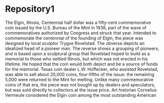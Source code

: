Repository1
===========

The Elgin, Illinois, Centennial half dollar was a fifty-cent commemorative coin issued by the U.S. Bureau of the Mint in 1936, part of the wave of commemoratives authorized by Congress and struck that year. Intended to commemorate the centennial of the founding of Elgin, the piece was designed by local sculptor Trygve Rovelstad. The obverse depicts an idealized head of a pioneer man. The reverse shows a grouping of pioneers, and is based upon a sculptural group that Rovelstad hoped to build as a memorial to those who settled Illinois, but which was not erected in his lifetime. He hoped that the coin would both depict and be a source of funds for the memorial. Texas coin dealer L.W. Hoffecker, who assisted Rovelstad, was able to sell about 20,000 coins, four-fifths of the issue: the remaining 5,000 were returned to the Mint for melting. Unlike many commemorative coins of that era, the piece was not bought up by dealers and speculators, but was sold directly to collectors at the issue price. Art historian Cornelius Vermeule considered the Elgin coin among the most outstanding American 
